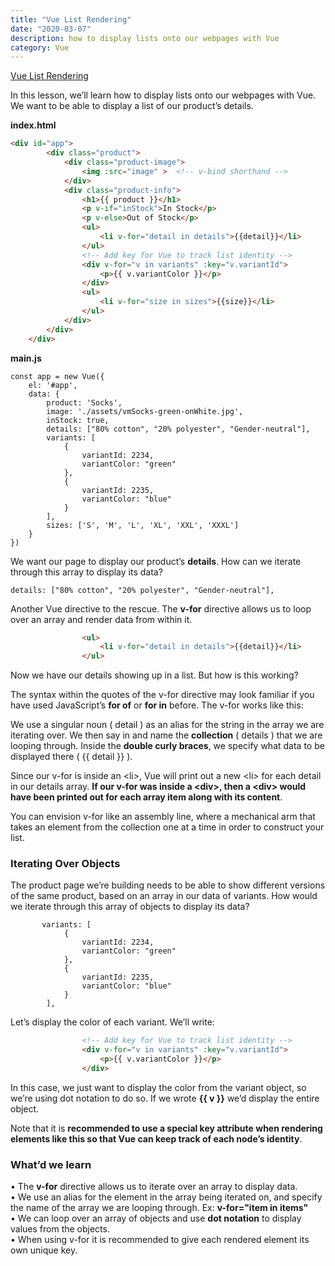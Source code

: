 ```yaml
---
title: "Vue List Rendering"
date: "2020-03-07"
description: how to display lists onto our webpages with Vue
category: Vue
---
```


[Vue List Rendering](https://www.vuemastery.com/courses/intro-to-vue-js/list-rendering)

In this lesson, we’ll learn how to display lists onto our webpages with Vue. We want to be able to display a list of our product’s details.

**index.html**
```html
<div id="app">
        <div class="product">
            <div class="product-image">
                <img :src="image" >  <!-- v-bind shorthand -->
            </div>
            <div class="product-info">
                <h1>{{ product }}</h1>
                <p v-if="inStock">In Stock</p>
                <p v-else>Out of Stock</p>
                <ul>
                    <li v-for="detail in details">{{detail}}</li>
                </ul>
                <!-- Add key for Vue to track list identity -->
                <div v-for="v in variants" :key="v.variantId">
                    <p>{{ v.variantColor }}</p>
                </div>
                <ul>
                    <li v-for="size in sizes">{{size}}</li>
                </ul>
            </div>
        </div>
    </div>
```
**main.js**
```
const app = new Vue({
    el: '#app',
    data: {
        product: 'Socks',
        image: './assets/vmSocks-green-onWhite.jpg',
        inStock: true,
        details: ["80% cotton", "20% polyester", "Gender-neutral"],
        variants: [
            {
                variantId: 2234,
                variantColor: "green"
            },
            {
                variantId: 2235,
                variantColor: "blue"
            }
        ],
        sizes: ['S', 'M', 'L', 'XL', 'XXL', 'XXXL']
    }
})
```
We want our page to display our product’s **details**. How can we iterate through this array to display its data?
```
details: ["80% cotton", "20% polyester", "Gender-neutral"],
```
Another Vue directive to the rescue. The **v-for** directive allows us to loop over an array and render data from within it.
```html
                <ul>
                    <li v-for="detail in details">{{detail}}</li>
                </ul>
```
Now we have our details showing up in a list. But how is this working?

The syntax within the quotes of the v-for directive may look familiar if you have used JavaScript’s **for of** or **for in** before. The v-for works like this:

We use a singular noun ( detail ) as an alias for the string in the array we are iterating over. We then say in and name the **collection** ( details ) that we are looping through. Inside the **double curly braces**, we specify what data to be displayed there ( {{ detail }} ).

Since our v-for is inside an <li\>, Vue will print out a new <li\> for each detail in our details array. **If our v-for was inside a <div\>, then a <div\> would have been printed out for each array item along with its content**.

You can envision v-for like an assembly line, where a mechanical arm that takes an element from the collection one at a time in order to construct your list.

### Iterating Over Objects

The product page we’re building needs to be able to show different versions of the same product, based on an array in our data of variants. How would we iterate through this array of objects to display its data?
```
       variants: [
            {
                variantId: 2234,
                variantColor: "green"
            },
            {
                variantId: 2235,
                variantColor: "blue"
            }
        ],
```
Let’s display the color of each variant. We’ll write:
```html
                <!-- Add key for Vue to track list identity -->
                <div v-for="v in variants" :key="v.variantId">
                    <p>{{ v.variantColor }}</p>
                </div>
```
In this case, we just want to display the color from the variant object, so we’re using dot notation to do so. If we wrote **{{ v }}** we’d display the entire object.

Note that it is **recommended to use a special key attribute when rendering elements like this so that Vue can keep track of each node’s identity**.

### What’d we learn
•	The **v-for** directive allows us to iterate over an array to display data.   
•	We use an alias for the element in the array being iterated on, and specify the name of the array we are looping through. Ex: **v-for="item in items"**   
•	We can loop over an array of objects and use **dot notation** to display values from the objects.   
•	When using v-for it is recommended to give each rendered element its own unique key.   

